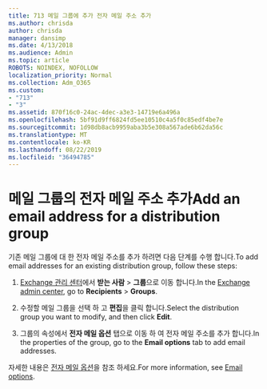 ```yaml
---
title: 713 메일 그룹에 추가 전자 메일 주소 추가
ms.author: chrisda
author: chrisda
manager: dansimp
ms.date: 4/13/2018
ms.audience: Admin
ms.topic: article
ROBOTS: NOINDEX, NOFOLLOW
localization_priority: Normal
ms.collection: Adm_O365
ms.custom:
- "713"
- "3"
ms.assetid: 870f16c0-24ac-4dec-a3e3-14719e6a496a
ms.openlocfilehash: 5bf91d9ff6824fd5ee10510c4a5f0c85edf4be7e
ms.sourcegitcommit: 1d98db8acb9959aba3b5e308a567ade6b62da56c
ms.translationtype: MT
ms.contentlocale: ko-KR
ms.lasthandoff: 08/22/2019
ms.locfileid: "36494785"
---
```

# <a name="add-an-email-address-for-a-distribution-group"></a><span data-ttu-id="a9648-102">메일 그룹의 전자 메일 주소 추가</span><span class="sxs-lookup"><span data-stu-id="a9648-102">Add an email address for a distribution group</span></span>

<span data-ttu-id="a9648-103">기존 메일 그룹에 대 한 전자 메일 주소를 추가 하려면 다음 단계를 수행 합니다.</span><span class="sxs-lookup"><span data-stu-id="a9648-103">To add email addresses for an existing distribution group, follow these steps:</span></span>

1. <span data-ttu-id="a9648-104">[Exchange 관리 센터](https://outlook.office365.com/ecp/)에서 **받는 사람** \> **그룹**으로 이동 합니다.</span><span class="sxs-lookup"><span data-stu-id="a9648-104">In the [Exchange admin center](https://outlook.office365.com/ecp/), go to **Recipients** \> **Groups**.</span></span>

2. <span data-ttu-id="a9648-105">수정할 메일 그룹을 선택 하 고 **편집**을 클릭 합니다.</span><span class="sxs-lookup"><span data-stu-id="a9648-105">Select the distribution group you want to modify, and then click **Edit**.</span></span>

3. <span data-ttu-id="a9648-106">그룹의 속성에서 **전자 메일 옵션** 탭으로 이동 하 여 전자 메일 주소를 추가 합니다.</span><span class="sxs-lookup"><span data-stu-id="a9648-106">In the properties of the group, go to the **Email options** tab to add email addresses.</span></span> 

<span data-ttu-id="a9648-107">자세한 내용은 [전자 메일 옵션](https://technet.microsoft.com/library/bb124513.aspx#emailoptions)을 참조 하세요.</span><span class="sxs-lookup"><span data-stu-id="a9648-107">For more information, see [Email options](https://technet.microsoft.com/library/bb124513.aspx#emailoptions).</span></span>
